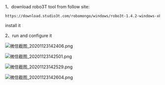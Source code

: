 1、download robo3T tool from follow site:

```bash
https://download.studio3t.com/robomongo/windows/robo3t-1.4.2-windows-x86_64-8650949.zip
```

install it



2、run and configure it

![微信截图_20201123142406.png](http://ww1.sinaimg.cn/large/007Xg1efgy1gkz36vg8tmj30i60b10sp.jpg)

![微信截图_20201123142501.png](http://ww1.sinaimg.cn/large/007Xg1efgy1gkz37pikaej30et09yweh.jpg)



![微信截图_20201123142529.png](http://ww1.sinaimg.cn/large/007Xg1efgy1gkz385levlj30ds09o3yg.jpg)



![微信截图_20201123142604.png](http://ww1.sinaimg.cn/large/007Xg1efgy1gkz38r0yekj307903ejr8.jpg)